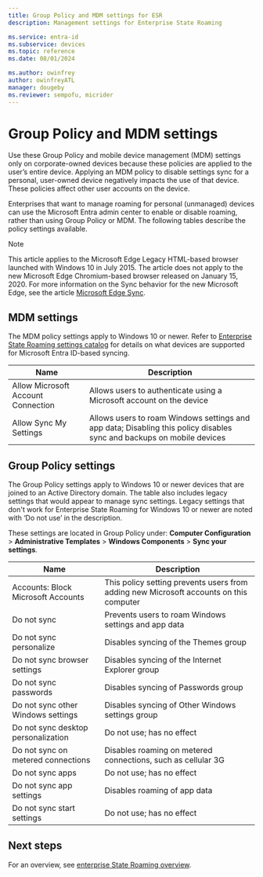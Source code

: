 ```yaml
---
title: Group Policy and MDM settings for ESR
description: Management settings for Enterprise State Roaming

ms.service: entra-id
ms.subservice: devices
ms.topic: reference
ms.date: 08/01/2024

ms.author: owinfrey
author: owinfreyATL
manager: dougeby
ms.reviewer: sempofu, micrider
---
```

# Group Policy and MDM settings

Use these Group Policy and mobile device management (MDM) settings only on corporate-owned devices because these policies are applied to the user’s entire device. Applying an MDM policy to disable settings sync for a personal, user-owned device negatively impacts the use of that device. These policies affect other user accounts on the device.

Enterprises that want to manage roaming for personal (unmanaged) devices can use the Microsoft Entra admin center to enable or disable roaming, rather than using Group Policy or MDM.
The following tables describe the policy settings available.

> [!NOTE]
> This article applies to the Microsoft Edge Legacy HTML-based browser launched with Windows 10 in July 2015. The article does not apply to the new Microsoft Edge Chromium-based browser released on January 15, 2020. For more information on the Sync behavior for the new Microsoft Edge, see the article [Microsoft Edge Sync](/deployedge/microsoft-edge-enterprise-sync).

## MDM settings

The MDM policy settings apply to Windows 10 or newer. Refer to [Enterprise State Roaming settings catalog](/windows/configuration/windows-backup/catalog-esr) for details on what devices are supported for Microsoft Entra ID-based syncing.

| Name | Description |
| --- | --- |
| Allow Microsoft Account Connection |Allows users to authenticate using a Microsoft account on the device |
| Allow Sync My Settings |Allows users to roam Windows settings and app data; Disabling this policy disables sync and backups on mobile devices |

## Group Policy settings

The Group Policy settings apply to Windows 10 or newer devices that are joined to an Active Directory domain. The table also includes legacy settings that would appear to manage sync settings. Legacy settings that don't work for Enterprise State Roaming for Windows 10 or newer are noted with ‘Do not use’ in the description.

These settings are located in Group Policy under: **Computer Configuration** > **Administrative Templates** > **Windows Components** > **Sync your settings**.

| Name | Description |
| --- | --- |
| Accounts: Block Microsoft Accounts |This policy setting prevents users from adding new Microsoft accounts on this computer |
| Do not sync |Prevents users to roam Windows settings and app data |
| Do not sync personalize |Disables syncing of the Themes group |
| Do not sync browser settings |Disables syncing of the Internet Explorer group |
| Do not sync passwords |Disables syncing of Passwords group |
| Do not sync other Windows settings |Disables syncing of Other Windows settings group |
| Do not sync desktop personalization |Do not use; has no effect |
| Do not sync on metered connections |Disables roaming on metered connections, such as cellular 3G |
| Do not sync apps |Do not use; has no effect |
| Do not sync app settings |Disables roaming of app data |
| Do not sync start settings |Do not use; has no effect |

## Next steps

For an overview, see [enterprise State Roaming overview](./enterprise-state-roaming-enable.md).
